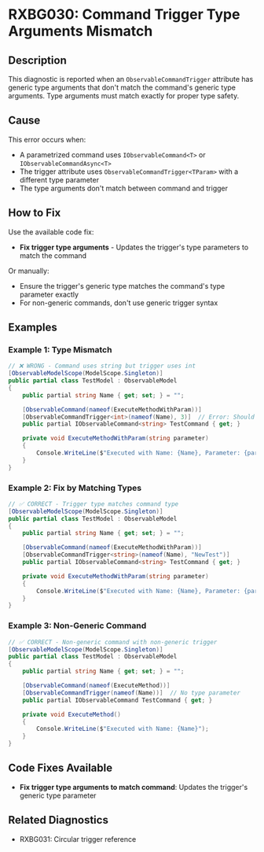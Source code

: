 # RXBG030: Command Trigger Type Arguments Mismatch

## Description

This diagnostic is reported when an `ObservableCommandTrigger` attribute has generic type arguments that don't match the command's generic type arguments. Type arguments must match exactly for proper type safety.

## Cause

This error occurs when:
- A parametrized command uses `IObservableCommand<T>` or `IObservableCommandAsync<T>`
- The trigger attribute uses `ObservableCommandTrigger<TParam>` with a different type parameter
- The type arguments don't match between command and trigger

## How to Fix

Use the available code fix:
- **Fix trigger type arguments** - Updates the trigger's type parameters to match the command

Or manually:
- Ensure the trigger's generic type matches the command's type parameter exactly
- For non-generic commands, don't use generic trigger syntax

## Examples

### Example 1: Type Mismatch

```csharp
// ❌ WRONG - Command uses string but trigger uses int
[ObservableModelScope(ModelScope.Singleton)]
public partial class TestModel : ObservableModel
{
    public partial string Name { get; set; } = "";

    [ObservableCommand(nameof(ExecuteMethodWithParam))]
    [ObservableCommandTrigger<int>(nameof(Name), 3)]  // Error: Should be <string>
    public partial IObservableCommand<string> TestCommand { get; }

    private void ExecuteMethodWithParam(string parameter)
    {
        Console.WriteLine($"Executed with Name: {Name}, Parameter: {parameter}");
    }
}
```

### Example 2: Fix by Matching Types

```csharp
// ✅ CORRECT - Trigger type matches command type
[ObservableModelScope(ModelScope.Singleton)]
public partial class TestModel : ObservableModel
{
    public partial string Name { get; set; } = "";

    [ObservableCommand(nameof(ExecuteMethodWithParam))]
    [ObservableCommandTrigger<string>(nameof(Name), "NewTest")]
    public partial IObservableCommand<string> TestCommand { get; }

    private void ExecuteMethodWithParam(string parameter)
    {
        Console.WriteLine($"Executed with Name: {Name}, Parameter: {parameter}");
    }
}
```

### Example 3: Non-Generic Command

```csharp
// ✅ CORRECT - Non-generic command with non-generic trigger
[ObservableModelScope(ModelScope.Singleton)]
public partial class TestModel : ObservableModel
{
    public partial string Name { get; set; } = "";

    [ObservableCommand(nameof(ExecuteMethod))]
    [ObservableCommandTrigger(nameof(Name))]  // No type parameter
    public partial IObservableCommand TestCommand { get; }

    private void ExecuteMethod()
    {
        Console.WriteLine($"Executed with Name: {Name}");
    }
}
```

## Code Fixes Available

- **Fix trigger type arguments to match command**: Updates the trigger's generic type parameter

## Related Diagnostics

- RXBG031: Circular trigger reference
